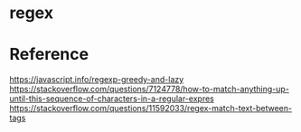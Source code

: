 # regex

# Reference
https://javascript.info/regexp-greedy-and-lazy  
https://stackoverflow.com/questions/7124778/how-to-match-anything-up-until-this-sequence-of-characters-in-a-regular-expres  
https://stackoverflow.com/questions/11592033/regex-match-text-between-tags
